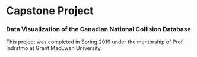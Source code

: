 # Capstone Project #
### Data Visualization of the Canadian National Collision Database ###

This project was completed in Spring 2019 under the mentorship of Prof. Indratmo at Grant MacEwan University.
